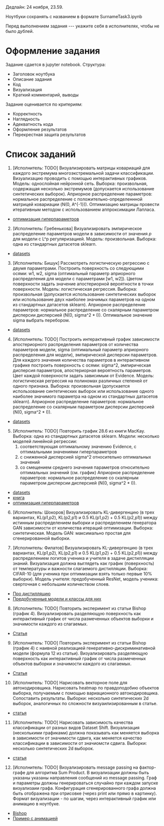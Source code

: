 Дедлайн: 24 ноября, 23.59.

Ноутбуки сохранять с названием в формате SurnameTask3.ipynb

Перед выполнением задания --- укажите себя в исполнителях, чтобы не было дублей.


# Оформление задания
Задание сдается в jupyter notebook. Структура:
* Заголовок ноутбука
* Описание задания
* Код
* Визуализация
* Краткий комментарий, выводы

Задание оценивается по критериям:
* Корректность
* Наглядность
* Адекватность кода
* Оформление результатов
* Перекрестная защита результатов


# Список заданий
1. [Исполнитель: TODO] Визуализировать матрицы ковариаций для каждого экстремума многоэкстремальной задачи классификации. Визуализацию проводить с помощью интерактивных графиков.  Модель: однослойная нейронной сеть. Выборка: произвольная, содержащая несколько экстремумов (допускается использование синтетических выборок). Априорное распределение параметров: нормальное распределение с положительно-определеннной матрицей ковариации (N(0, A^{-1})). Оптимизацию матрицы провести итеративным методом с использованием аппроксимации Лапласа. 
* [оптимизация гиперпараметров](http://strijov.com/papers/HyperOptimizationEng.pdf)

2. [Исполнитель: Гребенькова]  Визуализировать эмпирическое распределение параметров модели в зависимости от значения $p$ для модели с L^p регуляризацией.  Модель: произвольная. Выборка: одна из стандартных датасетов sklearn. 
* [datasets](https://scikit-learn.org/stable/datasets/toy_dataset.html)

3. [Исполнитель: Бишук]  Рассмотреть логистическую регрессию с двумя параметрами. Построить поверхность со следующими осями: w1, w2, sigma (оптимальный параметр априорного распределения для модели с параметрами [w1, w2]). Цветом поверхности задать значение апостериорной вероятности в точки поверхности. Модель: логистическая регрессия. Выборка: произвольная (допускается использование синтетических выборок или использование двух наиболее значимых параметров на одном из стандартных датасетов sklearn).  Априорное распределение параметров: нормальное распределение со скалярным параметром дисперсии дисперсией (N(0, sigma^2 * I)). Оптимальное значение sigma выбрать перебором.
* [datasets](https://scikit-learn.org/stable/datasets/toy_dataset.html)

4. [Исполнитель: TODO]  Построить интерактивный график зависимости апостериорного распределения параметров от количества параметров модели, sigma (оптимальный параметр априорного распределения для модели), эмпирической дисперсии параметров. Для каждого значения количества параметров в интерактивном графике построить поверхность с осями: sigma^2, эмпирическая дисперсия параметров, апостериорная вероятность параметров. Цвет каждой поверхности задать зависимым от Evidence. Модель: логистическая регрессия на полиномах различных степеней от одного признака.  Выборка: произвольная (допускается использование синтетических выборок или использование одного наиболее значимого параметра на одном из стандартных датасетов sklearn).  Априорное распределение параметров: нормальное распределение со скалярным параметром дисперсии дисперсией (N(0, sigma^2 * I)).
* [datasets](https://scikit-learn.org/stable/datasets/toy_dataset.html)
  
5. [Исполнитель: TODO] Повторить график 28.6 из книги MacKay. Выборка: одна из стандартных датасетов sklearn. Модели: несколько моделей линейной регрессии:
    1. соответствующая оптимальному значению Evidence, с оптимальными значениями гиперпараметров
    2. с сниженной дисперсией sigma^2 относительно оптимальных значений
    3. со смещением среднего значения параметров относительно оптимальных значений (см. график)
Априорное распределение параметров: нормальное распределение со скалярным параметром дисперсии дисперсией (N(0, sigma^2 * I)).
* [datasets](https://scikit-learn.org/stable/datasets/toy_dataset.html)
* [книга](http://www.inference.org.uk/itprnn/book.pdf)
* [оптимизация гиперпараметров](http://strijov.com/papers/HyperOptimizationEng.pdf)

6. [Исполнитель: Шокоров] Визуализировать KL-дивергенцию (в трех вариантах, KL(p1,p2), KL(p2,p1) и 0.5 KL(p1,p2) + 0.5 KL(p2,p1)) между истинным распределением выборки и распределением генератора GAN  зависимости от количества итераций оптимизации. Выборка: синтетическая. Модель GAN: максимально простая для сгенерированной выборки.

7. [Исполнитель: Филатов] Визуализировать KL-дивергенцию (в трех вариантах, KL(p1,p2), KL(p2,p1) и 0.5 KL(p1,p2) + 0.5 KL(p2,p1)) между распределением логитов ученика и учителя в задаче дистилляции знаний. Визуализация должна выглядеть как график (поверхность) от температуры и важности слагаемого дистилляции. Выборка: CIFAR-10 (для ученика при оптимизации взять только первые 10% выборки). 
Модель учителя: предобученный ResNet, модель ученика: сверточная с небольшим количеством слоев. 
* [Про дистилляцию](http://strijov.com/papers/Grabovoy2021PL.pdf)
* [Предобученные модели и классы для них](https://github.com/passalis/pkth)

8. [Исполнитель: TODO] Повторить эксперимент из статьи Bishop (график 4). Визуализировать разделяющую поверхность как интерактивный график от числа размеченных объектов выборки и значимости каждого из слагаемых.
* [Статья](https://www.microsoft.com/en-us/research/wp-content/uploads/2016/05/Bishop-Valencia-07.pdf)

9. [Исполнитель: TODO] Повторить эксперимент из статьи Bishop (график 4) с наивной реализацией генеративно-дискриминативной модели (формула 12 из статьи). Визуализировать разделяющую поверхность как интерактивный график от числа размеченных объектов выборки и значимости каждого из слагаемых.
* [Статья](https://www.microsoft.com/en-us/research/wp-content/uploads/2016/05/Bishop-Valencia-07.pdf)

10. [Исполнитель: TODO] Нарисовать векторное поле для автокодировщика. Нарисовать heatmap по правдоподобию объектов выборка, получаемым с помощью вариационного автокодировщика. Сопоставить результаты. Выборки: несколько синтетических 2d выборок, аналогичных по сложности визуаилизированным в статье.
* [статья](https://jmlr.csail.mit.edu/papers/volume15/alain14a/alain14a.pdf)

11. [Исполнитель: TODO] Нарисовать зависимость качества классификации от разных видов Dataset Shift. Визуализация (несколькими графиками) должна показывать как меняется выборка в зависимости от значимости сдвига, как меняется качество классификации в зависимости от значиомсти сдвига. Выборки: несколько синтетических 2d выборок. 
* [статья](https://rtg.cis.upenn.edu/cis700-2019/papers/dataset-shift/dataset-shift-terminology.pdf)

12. [Исполнитель: TODO] Визуализировать message passing на фактор-графе для алгоритма Sum Product. В визуализации должны быть указаны указаны направления сообщений из message passing. Граф и параметры должны генерироваться случайно при каждом запуске визуализаии графа. Конфигурация сгенерированного графа должна быть отображена при отрисовке (через print или прямо в картинку). Формат визуализации - по шагам, через интерактивный график или анимацию в ноутбуке.
* [Bishop](http://users.isr.ist.utl.pt/~wurmd/Livros/school/Bishop%20-%20Pattern%20Recognition%20And%20Machine%20Learning%20-%20Springer%20%202006.pdf)
* [Пример с анимацией](https://jckantor.github.io/CBE30338/A.03-Animation-in-Jupyter-Notebooks.html)
